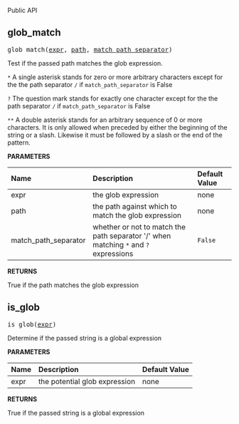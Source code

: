 <!-- Generated with Stardoc: http://skydoc.bazel.build -->

Public API

<a id="glob_match"></a>

## glob_match

<pre>
glob_match(<a href="#glob_match-expr">expr</a>, <a href="#glob_match-path">path</a>, <a href="#glob_match-match_path_separator">match_path_separator</a>)
</pre>

Test if the passed path matches the glob expression.

`*` A single asterisk stands for zero or more arbitrary characters except for the the path separator `/` if `match_path_separator` is False

`?` The question mark stands for exactly one character except for the the path separator `/` if `match_path_separator` is False

`**` A double asterisk stands for an arbitrary sequence of 0 or more characters. It is only allowed when preceded by either the beginning of the string or a slash. Likewise it must be followed by a slash or the end of the pattern.


**PARAMETERS**


| Name  | Description | Default Value |
| :------------- | :------------- | :------------- |
| <a id="glob_match-expr"></a>expr |  the glob expression   |  none |
| <a id="glob_match-path"></a>path |  the path against which to match the glob expression   |  none |
| <a id="glob_match-match_path_separator"></a>match_path_separator |  whether or not to match the path separator '/' when matching `*` and `?` expressions   |  `False` |

**RETURNS**

True if the path matches the glob expression


<a id="is_glob"></a>

## is_glob

<pre>
is_glob(<a href="#is_glob-expr">expr</a>)
</pre>

Determine if the passed string is a global expression

**PARAMETERS**


| Name  | Description | Default Value |
| :------------- | :------------- | :------------- |
| <a id="is_glob-expr"></a>expr |  the potential glob expression   |  none |

**RETURNS**

True if the passed string is a global expression



